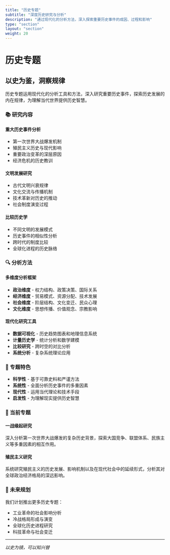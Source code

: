 ```yaml
---
title: "历史专题"
subtitle: "深度历史研究与分析"
description: "通过现代化的分析方法，深入探索重要历史事件的成因、过程和影响"
type: "section"
layout: "section"
weight: 20
---
```


# 历史专题

## 以史为鉴，洞察规律

历史专题运用现代化的分析工具和方法，深入研究重要历史事件，探索历史发展的内在规律，为理解当代世界提供历史智慧。

### 📚 研究内容

#### 重大历史事件分析
- 第一次世界大战爆发机制
- 殖民主义历史与现代影响
- 重要政治变革的深层原因
- 经济危机的历史教训

#### 文明发展研究
- 古代文明兴衰规律
- 文化交流与传播机制
- 技术革新对历史的推动
- 社会制度演变过程

#### 比较历史学
- 不同文明的发展模式
- 历史事件的相似性分析
- 跨时代的制度比较
- 全球化进程的历史脉络

### 🔍 分析方法

#### 多维度分析框架
- **政治维度** - 权力结构、政策决策、国际关系
- **经济维度** - 贸易模式、资源分配、技术发展
- **社会维度** - 阶层结构、文化变迁、民众心理
- **文化维度** - 思想传播、价值观念、宗教影响

#### 现代化研究工具
- **数据可视化** - 历史趋势图表和地理信息系统
- **计量历史学** - 统计分析和数学建模
- **比较研究** - 跨时空的对比分析
- **系统分析** - 复杂系统理论应用

### 🎯 专题特色

- **科学性** - 基于可靠史料和严谨方法
- **系统性** - 全面分析历史事件的多重因素
- **现代性** - 运用当代理论和技术手段
- **启发性** - 为理解现实提供历史智慧

### 📖 当前专题

#### 一战缘起研究
深入分析第一次世界大战爆发的复杂历史背景，探索大国竞争、联盟体系、民族主义等多重因素的相互作用。

#### 殖民主义研究
系统研究殖民主义的历史发展、影响机制以及在现代社会中的延续形式，分析其对全球政治经济格局的深远影响。

### 🔮 未来规划

我们计划推出更多历史专题：

- 工业革命的社会影响分析
- 冷战格局形成与演变
- 全球化历史进程研究
- 科技革命与社会变迁

---

*以史为镜，可以知兴替*
